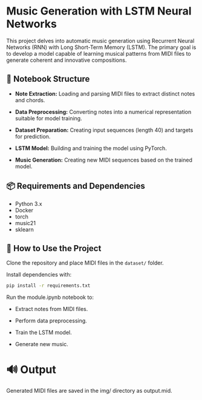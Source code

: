 # Music Generation with LSTM Neural Networks

This project delves into automatic music generation using Recurrent Neural Networks (RNN) with Long Short-Term Memory (LSTM). The primary goal is to develop a model capable of learning musical patterns from MIDI files to generate coherent and innovative compositions.

## 📁 Notebook Structure
* **Note Extraction:** Loading and parsing MIDI files to extract distinct notes and chords.

* **Data Preprocessing:** Converting notes into a numerical representation suitable for model training.

* **Dataset Preparation:** Creating input sequences (length 40) and targets for prediction.

* **LSTM Model:** Building and training the model using PyTorch.

* **Music Generation:** Creating new MIDI sequences based on the trained model.

## 📦 Requirements and Dependencies

* Python 3.x  
* Docker  
* torch  
* music21  
* sklearn  

## 🚀 How to Use the Project

Clone the repository and place MIDI files in the `dataset/` folder.

Install dependencies with:

```bash
pip install -r requirements.txt
```

Run the module.ipynb notebook to:

- Extract notes from MIDI files.

- Perform data preprocessing.

- Train the LSTM model.

- Generate new music.

# 🔊 Output
Generated MIDI files are saved in the img/ directory as output.mid.
